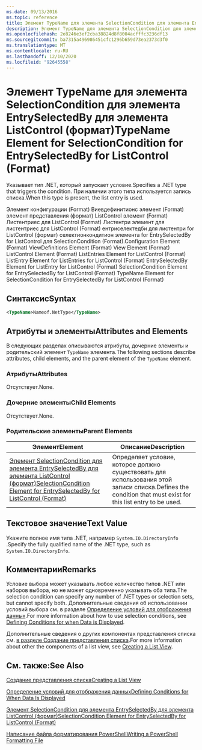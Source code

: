 ```yaml
---
ms.date: 09/13/2016
ms.topic: reference
title: Элемент TypeName для элемента SelectionCondition для элемента EntrySelectedBy для элемента ListControl (формат)
description: Элемент TypeName для элемента SelectionCondition для элемента EntrySelectedBy для элемента ListControl (формат)
ms.openlocfilehash: 2e8246e3ef2cba38824d8f8004acfffc3236df13
ms.sourcegitcommit: ba7315a496986451cfc1296b659d73ea2373d3f0
ms.translationtype: MT
ms.contentlocale: ru-RU
ms.lasthandoff: 12/10/2020
ms.locfileid: "92645558"
---
```

# <a name="typename-element-for-selectioncondition-for-entryselectedby-for-listcontrol-format"></a><span data-ttu-id="d29ab-103">Элемент TypeName для элемента SelectionCondition для элемента EntrySelectedBy для элемента ListControl (формат)</span><span class="sxs-lookup"><span data-stu-id="d29ab-103">TypeName Element for SelectionCondition for EntrySelectedBy for ListControl (Format)</span></span>

<span data-ttu-id="d29ab-104">Указывает тип .NET, который запускает условие.</span><span class="sxs-lookup"><span data-stu-id="d29ab-104">Specifies a .NET type that triggers the condition.</span></span> <span data-ttu-id="d29ab-105">При наличии этого типа используется запись списка.</span><span class="sxs-lookup"><span data-stu-id="d29ab-105">When this type is present, the list entry is used.</span></span>

<span data-ttu-id="d29ab-106">Элемент конфигурации (Format) Виевдефинитионс элемент (Format) элемент представления (формат) ListControl элемент (Format) Листентриес для ListControl (Format) Листентри элемент для листентриес для ListControl (Format) ентриселектедби для листентри for ListControl (формат) селектионкондитион элемента for EntrySelectedBy for ListControl для SelectionCondition (Format).</span><span class="sxs-lookup"><span data-stu-id="d29ab-106">Configuration Element (Format) ViewDefinitions Element (Format) View Element (Format) ListControl Element (Format) ListEntries Element for ListControl (Format) ListEntry Element for ListEntries for ListControl (Format) EntrySelectedBy Element for ListEntry for ListControl (Format) SelectionCondition Element for EntrySelectedBy for ListControl (Format) TypeName Element for SelectionCondition for EntrySelectedBy for ListControl (Format)</span></span>

## <a name="syntax"></a><span data-ttu-id="d29ab-107">Синтаксис</span><span class="sxs-lookup"><span data-stu-id="d29ab-107">Syntax</span></span>

```xml
<TypeName>Nameof.NetType</TypeName>
```

## <a name="attributes-and-elements"></a><span data-ttu-id="d29ab-108">Атрибуты и элементы</span><span class="sxs-lookup"><span data-stu-id="d29ab-108">Attributes and Elements</span></span>

<span data-ttu-id="d29ab-109">В следующих разделах описываются атрибуты, дочерние элементы и родительский элемент `TypeName` элемента.</span><span class="sxs-lookup"><span data-stu-id="d29ab-109">The following sections describe attributes, child elements, and the parent element of the `TypeName` element.</span></span>

### <a name="attributes"></a><span data-ttu-id="d29ab-110">Атрибуты</span><span class="sxs-lookup"><span data-stu-id="d29ab-110">Attributes</span></span>

<span data-ttu-id="d29ab-111">Отсутствует.</span><span class="sxs-lookup"><span data-stu-id="d29ab-111">None.</span></span>

### <a name="child-elements"></a><span data-ttu-id="d29ab-112">Дочерние элементы</span><span class="sxs-lookup"><span data-stu-id="d29ab-112">Child Elements</span></span>

<span data-ttu-id="d29ab-113">Отсутствует.</span><span class="sxs-lookup"><span data-stu-id="d29ab-113">None.</span></span>

### <a name="parent-elements"></a><span data-ttu-id="d29ab-114">Родительские элементы</span><span class="sxs-lookup"><span data-stu-id="d29ab-114">Parent Elements</span></span>

|<span data-ttu-id="d29ab-115">Элемент</span><span class="sxs-lookup"><span data-stu-id="d29ab-115">Element</span></span>|<span data-ttu-id="d29ab-116">Описание</span><span class="sxs-lookup"><span data-stu-id="d29ab-116">Description</span></span>|
|-------------|-----------------|
|[<span data-ttu-id="d29ab-117">Элемент SelectionCondition для элемента EntrySelectedBy для элемента ListControl (формат)</span><span class="sxs-lookup"><span data-stu-id="d29ab-117">SelectionCondition Element for EntrySelectedBy for ListControl (Format)</span></span>](./selectioncondition-element-for-entryselectedby-for-listcontrol-format.md)|<span data-ttu-id="d29ab-118">Определяет условие, которое должно существовать для использования этой записи списка.</span><span class="sxs-lookup"><span data-stu-id="d29ab-118">Defines the condition that must exist for this list entry to be used.</span></span>|

## <a name="text-value"></a><span data-ttu-id="d29ab-119">Текстовое значение</span><span class="sxs-lookup"><span data-stu-id="d29ab-119">Text Value</span></span>

<span data-ttu-id="d29ab-120">Укажите полное имя типа .NET, например `System.IO.DirectoryInfo` .</span><span class="sxs-lookup"><span data-stu-id="d29ab-120">Specify the fully qualified name of the .NET type, such as `System.IO.DirectoryInfo`.</span></span>

## <a name="remarks"></a><span data-ttu-id="d29ab-121">Комментарии</span><span class="sxs-lookup"><span data-stu-id="d29ab-121">Remarks</span></span>

<span data-ttu-id="d29ab-122">Условие выбора может указывать любое количество типов .NET или наборов выбора, но не может одновременно указывать оба типа.</span><span class="sxs-lookup"><span data-stu-id="d29ab-122">The selection condition can specify any number of .NET types or selection sets, but cannot specify both.</span></span> <span data-ttu-id="d29ab-123">Дополнительные сведения об использовании условий выбора см. в разделе [Определение условий для отображения данных](./defining-conditions-for-displaying-data.md).</span><span class="sxs-lookup"><span data-stu-id="d29ab-123">For more information about how to use selection conditions, see [Defining Conditions for when Data is Displayed](./defining-conditions-for-displaying-data.md).</span></span>

<span data-ttu-id="d29ab-124">Дополнительные сведения о других компонентах представления списка см. [в разделе Создание представления списка](./creating-a-list-view.md).</span><span class="sxs-lookup"><span data-stu-id="d29ab-124">For more information about other the components of a list view, see [Creating a List View](./creating-a-list-view.md).</span></span>

## <a name="see-also"></a><span data-ttu-id="d29ab-125">См. также:</span><span class="sxs-lookup"><span data-stu-id="d29ab-125">See Also</span></span>

[<span data-ttu-id="d29ab-126">Создание представления списка</span><span class="sxs-lookup"><span data-stu-id="d29ab-126">Creating a List View</span></span>](./creating-a-list-view.md)

[<span data-ttu-id="d29ab-127">Определение условий для отображения данных</span><span class="sxs-lookup"><span data-stu-id="d29ab-127">Defining Conditions for When Data Is Displayed</span></span>](./defining-conditions-for-displaying-data.md)

[<span data-ttu-id="d29ab-128">Элемент SelectionCondition для элемента EntrySelectedBy для элемента ListControl (формат)</span><span class="sxs-lookup"><span data-stu-id="d29ab-128">SelectionCondition Element for EntrySelectedBy for ListControl (Format)</span></span>](./selectioncondition-element-for-entryselectedby-for-listcontrol-format.md)

[<span data-ttu-id="d29ab-129">Написание файла форматирования PowerShell</span><span class="sxs-lookup"><span data-stu-id="d29ab-129">Writing a PowerShell Formatting File</span></span>](./writing-a-powershell-formatting-file.md)
